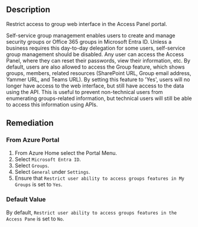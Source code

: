 ## Description

Restrict access to group web interface in the Access Panel portal.

Self-service group management enables users to create and manage security groups or Office 365 groups in Microsoft Entra ID. Unless a business requires this day-to-day delegation for some users, self-service group management should be disabled. Any user can access the Access Panel, where they can reset their passwords, view their information, etc. By default, users are also allowed to access the Group feature, which shows groups, members, related resources (SharePoint URL, Group email address, Yammer URL, and Teams URL). By setting this feature to 'Yes', users will no longer have access to the web interface, but still have access to the data using the API. This is useful to prevent non-technical users from enumerating groups-related information, but technical users will still be able to access this information using APIs.

## Remediation

### From Azure Portal

1. From Azure Home select the Portal Menu.
2. Select `Microsoft Entra ID`.
3. Select `Groups`.
4. Select `General` under `Settings`.
5. Ensure that `Restrict user ability to access groups features in My Groups` is set to `Yes`.

### Default Value

By default, `Restrict user ability to access groups features in the Access Pane` is set to `No`.
